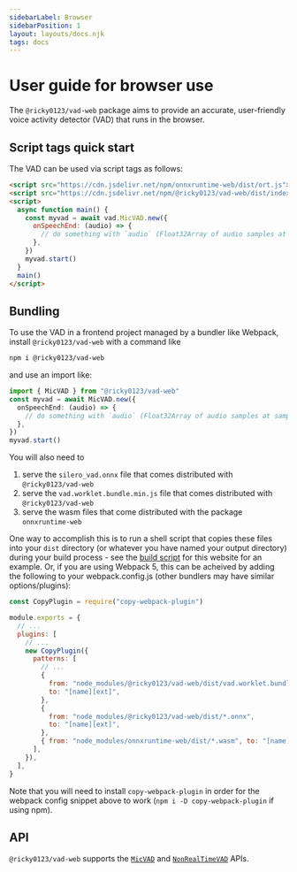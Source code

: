 ```yaml
---
sidebarLabel: Browser
sidebarPosition: 1
layout: layouts/docs.njk
tags: docs
---
```


# User guide for browser use

The `@ricky0123/vad-web` package aims to provide an accurate, user-friendly voice activity detector (VAD) that runs in the browser.

## Script tags quick start

The VAD can be used via script tags as follows:

```html
<script src="https://cdn.jsdelivr.net/npm/onnxruntime-web/dist/ort.js"></script>
<script src="https://cdn.jsdelivr.net/npm/@ricky0123/vad-web/dist/index.js"></script>
<script>
  async function main() {
    const myvad = await vad.MicVAD.new({
      onSpeechEnd: (audio) => {
        // do something with `audio` (Float32Array of audio samples at sample rate 16000)...
      },
    })
    myvad.start()
  }
  main()
</script>
```

## Bundling

To use the VAD in a frontend project managed by a bundler like Webpack, install `@ricky0123/vad-web` with a command like

```sh
npm i @ricky0123/vad-web
```

and use an import like:

```typescript
import { MicVAD } from "@ricky0123/vad-web"
const myvad = await MicVAD.new({
  onSpeechEnd: (audio) => {
    // do something with `audio` (Float32Array of audio samples at sample rate 16000)...
  },
})
myvad.start()
```

You will also need to

1. serve the `silero_vad.onnx` file that comes distributed with `@ricky0123/vad-web`
1. serve the `vad.worklet.bundle.min.js` file that comes distributed with `@ricky0123/vad-web`
1. serve the wasm files that come distributed with the package `onnxruntime-web`

One way to accomplish this is to run a shell script that copies these files into your `dist` directory (or whatever you have named your output directory) during your build process - see the [build script](https://github.com/ricky0123/vad/blob/master/site/scripts/build.sh) for this website for an example. Or, if you are using Webpack 5, this can be acheived by adding the following to your webpack.config.js (other bundlers may have similar options/plugins):

```js
const CopyPlugin = require("copy-webpack-plugin")

module.exports = {
  // ...
  plugins: [
    // ...
    new CopyPlugin({
      patterns: [
        // ...
        {
          from: "node_modules/@ricky0123/vad-web/dist/vad.worklet.bundle.min.js",
          to: "[name][ext]",
        },
        {
          from: "node_modules/@ricky0123/vad-web/dist/*.onnx",
          to: "[name][ext]",
        },
        { from: "node_modules/onnxruntime-web/dist/*.wasm", to: "[name][ext]" },
      ],
    }),
  ],
}
```

Note that you will need to install `copy-webpack-plugin` in order for the webpack config snippet above to work (`npm i -D copy-webpack-plugin` if using npm).

## API

`@ricky0123/vad-web` supports the [`MicVAD`](/docs/API/#micvad) and [`NonRealTimeVAD`](/docs/API/#nonrealtimevad) APIs.
